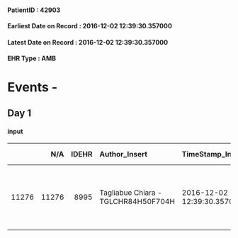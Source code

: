 
#### PatientID : 42903
#### Earliest Date on Record : 2016-12-02 12:39:30.357000
#### Latest Date on Record : 2016-12-02 12:39:30.357000
#### EHR Type : AMB

# Events - 

## Day 1

#### input
|       |    N/A |   IDEHR | Author_Insert                       | TimeStamp_Insert           | EHRType   |   PatientID |   IDDigitalSignDocument | persone_vicine   |   Unnamed: 0_x.1 |   IDANAMNESI_SOCIALE | Patient   | FamigliaAltro   | Paziente_T   | FamigliaAltro_T   |   Non_Rilevabile_x.1 | Note_Non_Rilevabile_x.1   | opt_Problemi   | chk_contr_sintomi   | chk_competenza                                 | opt_paziente_a   | opt_famiglia_a   | opt_adeguatezza   | ds_note_ad                                                                         | opt_paziente_solo   | ds_note_con                          | opt_presente_assente   | Presenza_minori   | Caregiver_principale   | opt_capacita         | ds_familiari_coinv                                                                                      | opt_risorse_ec   | opt_paziente_psi   | opt_Ins_vol   | ds_note_prio                                                                                     | opt_esenzione   | opt_inv_civile   |   invalidita_perc | ds_codice_es   | Needs     | Domestic partnership   | Fragility      | opt_indennita_acc   | opt_famiglia_psi   |
|------:|-------:|--------:|:------------------------------------|:---------------------------|:----------|------------:|------------------------:|:-----------------|-----------------:|---------------------:|:----------|:----------------|:-------------|:------------------|---------------------:|:--------------------------|:---------------|:--------------------|:-----------------------------------------------|:-----------------|:-----------------|:------------------|:-----------------------------------------------------------------------------------|:--------------------|:-------------------------------------|:-----------------------|:------------------|:-----------------------|:---------------------|:--------------------------------------------------------------------------------------------------------|:-----------------|:-------------------|:--------------|:-------------------------------------------------------------------------------------------------|:----------------|:-----------------|------------------:|:---------------|:----------|:-----------------------|:---------------|:--------------------|:-------------------|
| 11276 |  11276 |    8995 | Tagliabue Chiara - TGLCHR84H50F704H | 2016-12-02 12:39:30.357000 | AMB       |       42903 |                  569864 | N/A              |             4759 |                 3080 | Si#1      | Si#1            | No#0         | Si#1              |                    0 | NR                        | No#0           | controllo sintomi#0 | competenza/capacit√† assistenziale caregiver#0 | Indefinite#2     | Congruenti#1     | Da valutare#2     | La moglie non si sente in grado di gestire da sola l'aggravamento clinico in atto. | No#0                | Vive con la moglie Susanna di 78 aa. | Presente#1             | No#0              | wife                   | Non incrementabile#2 | Il figlio Alberto di 41 aa vive e lavora a Milano. La moglie ha due figlia da un precedente matrimonio. | Adeguate#1       | No#0               | No#0          | La moglie chiede trasferimento del paziente in hospice per accompagnamento nella fase terminale. | Si#1            | Si#1             |               100 | IC 14-15       | Clinici#0 | Coniuge/Convivente#0   | psico-fisica#3 | Si#1                | No#0               |


